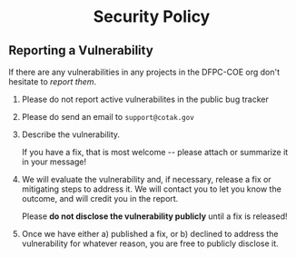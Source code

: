 <h1 align='center'>Security Policy</h1>

## Reporting a Vulnerability

If there are any vulnerabilities in any projects in the DFPC-COE org don't hesitate to _report them_.

1. Please do not report active vulnerabilites in the public bug tracker
2. Please do send an email to `support@cotak.gov`
2. Describe the vulnerability.

   If you have a fix, that is most welcome -- please attach or summarize it in your message!

3. We will evaluate the vulnerability and, if necessary, release a fix or mitigating steps to address it. We will contact you to let you know the outcome, and will credit you in the report.

   Please **do not disclose the vulnerability publicly** until a fix is released!

4. Once we have either a) published a fix, or b) declined to address the vulnerability for whatever reason, you are free to publicly disclose it.

